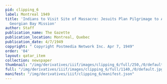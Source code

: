 ```yaml
---
pid: clipping_6
label: Montreal 1949
title: 'Indians to Visit Site of Massacre: Jesuits Plan Pilgrimage to Area of Old
  Georgian Bay Mission'
author: Staff
publication_name: The Gazette
publication_location: Montreal, Quebec
publication_date: 4/7/1949
copyright: " Copyright Postmedia Network Inc. Apr 7, 1949"
order: '04'
layout: qatar_item
collection: newspaper
thumbnail: "/img/derivatives/iiif/images/clipping_6/full/250,/0/default.jpg"
full: "/img/derivatives/iiif/images/clipping_6/full/1140,/0/default.jpg"
manifest: "/img/derivatives/iiif/clipping_6/manifest.json"
---
```


